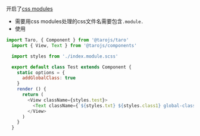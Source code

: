 开启了[css modules](https://nervjs.github.io/taro/docs/css-modules.html)
  * 需要用css modules处理的css文件名需要包含`.module.`
  * 使用
  ```javascript
  import Taro, { Component } from '@tarojs/taro'
    import { View, Text } from '@tarojs/components'

    import styles from './index.module.scss'

    export default class Test extends Component {
      static options = {
        addGlobalClass: true
      }
      render () {
        return (
          <View className={styles.test}>
            <Text className={`${styles.txt} ${styles.class1} global-class`}>Hello world!</Text>
          </View>
        )
      }
    }
  ```
